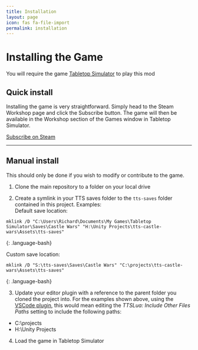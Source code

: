 ```yaml
---
title: Installation
layout: page
icon: fas fa-file-import
permalink: installation
---
```


# Installing the Game

<div class="alert alert-warning" role="alert">
    <i class="fa fa-exclamation-triangle"></i> 
    You will require the game <a href="https://store.steampowered.com/app/286160/Tabletop_Simulator/" target="_blank">Tabletop Simulator</a> to play this mod
</div>

## Quick install

Installing the game is very straightforward. Simply head to the Steam Workshop page and click the Subscribe button. The game will then be available in the Workshop section of the Games window in Tabletop Simulator.


<a href="https://steamcommunity.com/sharedfiles/filedetails/?id=2386624320" class="btn btn-primary btn-lg" role="button">
    <span class="text-white">
        <i class="fab fa-steam mr-2"></i>
        <span class="font-weight-bold">
            Subscribe on Steam
        </span>
    </span>
</a>

---

## Manual install

This should only be done if you wish to modify or contribute to the game.

1) Clone the main repository to a folder on your local drive

2) Create a symlink in your TTS saves folder to the `tts-saves` folder contained in this project. Examples:    
Default save location:
~~~
mklink /D "C:\Users\Richard\Documents\My Games\Tabletop Simulator\Saves\Castle Wars" "H:\Unity Projects\tts-castle-wars\Assets\tts-saves"
~~~
{: .language-bash}

Custom save location:
~~~
mklink /D "S:\tts-saves\Saves\Castle Wars" "C:\projects\tts-castle-wars\Assets\tts-saves"
~~~
{: .language-bash}

3) Update your editor plugin with a reference to the parent folder you cloned the project into. For the examples shown above, using the [VSCode plugin](https://marketplace.visualstudio.com/items?itemName=rolandostar.tabletopsimulator-lua), this would mean editing the *TTSLua: Include Other Files Paths* setting to include the following paths:

  * C:\projects
  * H:\Unity Projects

4) Load the game in Tabletop Simulator